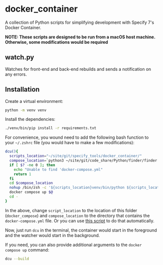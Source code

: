 # docker_container

A collection of Python scripts for simplifying development with Specify
7's Docker Container.

**NOTE: These scripts are designed to be run from a macOS host machine.
Otherwise, some modifications would be required**

## watch.py

Watches for front-end and back-end rebuilds and sends a notification on
any errors.

## Installation

Create a virtual environment:

```zsh
python -m venv venv
```

Install the dependencies:

```zsh
./venv/bin/pip install -r requirements.txt
```

For convenience, you wound need to add the following bash function to
your `~/.zshrc` file (you would have to make a few modifications):

```zsh
dcu(){
  scripts_location="~/site/git/specify_tools/docker_container/"
  compose_location=`python3 ~/site/git/code_share/Python/finder/finder.py docker-compose.yml`
  if [ $? -ne 0 ]; then
    echo "Unable to find 'docker-compose.yml"
    return 1
  fi
  cd $compose_location
  nohup /bin/zsh -c '${scripts_location}venv/bin/python ${scripts_location}watch.py' &
  docker compose up $@
  cd -
}
```

In the above, change `script_location` to the location of this folder
(`docker_compose`) and `compose_location` to the directory that contains
the `docker-compose.yml` file. Or you can use [this script](
https://github.com/maxxxxxdlp/code_share/tree/main/Python/finder)
to do that automatically.

Now, just run `dcu` in the terminal, the container would start in the
foreground and the watcher would start in the background.

If you need, you can also provide additional arguments to the
`docker compose up` command:

```zsh
dcu --build
```
